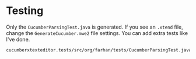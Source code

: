 # Testing

Only the `CucumberParsingTest.java` is generated. 
If you see an `.xtend` file, change the `GenerateCucumber.mwe2` file settings.
You can add extra tests like I've done.

```
cucumberxtexteditor.tests/src/org/farhan/tests/CucumberParsingTest.java
```

